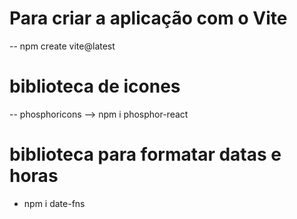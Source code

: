 # Para criar a aplicação com o Vite 
-- npm create vite@latest

# biblioteca de icones
-- phosphoricons
--> npm i phosphor-react

# biblioteca para formatar datas e horas
* npm i date-fns